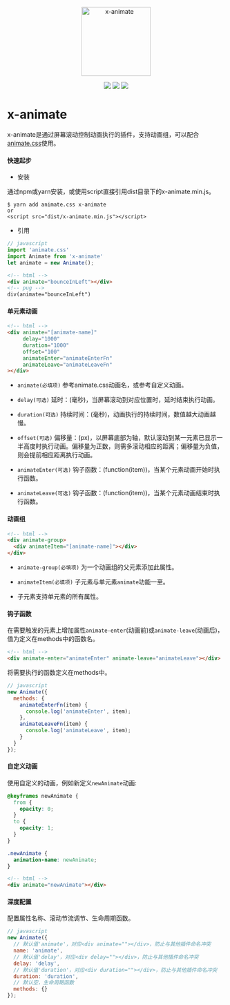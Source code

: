 <p align="center"><img width="160" src="https://ws3.sinaimg.cn/large/006tNbRwly1fx32anjngzj308w06x415.jpg" alt="x-animate"></p>

<p align="center">
  <img src="https://img.shields.io/jenkins/s/https/jenkins.qa.ubuntu.com/view/Precise/view/All%20Precise/job/precise-desktop-amd64_default.svg">
  <img src="https://img.shields.io/badge/npm-v0.2.1-blue.svg">
  <img src="https://img.shields.io/github/license/mashape/apistatus.svg">
</p>

# x-animate

x-animate是通过屏幕滚动控制动画执行的插件，支持动画组，可以配合[animate.css](https://daneden.github.io/animate.css/)使用。

#### 快速起步

- 安装

通过npm或yarn安装，或使用script直接引用dist目录下的x-animate.min.js。

```
$ yarn add animate.css x-animate
or
<script src="dist/x-animate.min.js"></script>
```

- 引用

```javascript
// javascript
import 'animate.css'
import Animate from 'x-animate'
let animate = new Animate();
```

```html
<!-- html -->
<div animate="bounceInLeft"></div>
<!-- pug -->
div(animate="bounceInLeft")
```

#### 单元素动画

```html
<!-- html -->
<div animate="[animate-name]" 
     delay="1000" 
     duration="1000" 
     offset="100" 
     animateEnter="animateEnterFn" 
     animateLeave="animateLeaveFn"
></div>
```

- `animate(必填项)` 参考animate.css动画名，或参考自定义动画。

- `delay(可选)` 延时：(毫秒)，当屏幕滚动到对应位置时，延时结束执行动画。

- `duration(可选)` 持续时间：(毫秒)，动画执行的持续时间，数值越大动画越慢。

- `offset(可选)` 偏移量：(px)，以屏幕底部为轴，默认滚动到某一元素已显示一半高度时执行动画。偏移量为正数，则需多滚动相应的距离；偏移量为负值，则会提前相应距离执行动画。

- `animateEnter(可选)` 钩子函数：(function(item))，当某个元素动画开始时执行函数。

- `animateLeave(可选)` 钩子函数：(function(item))，当某个元素动画结束时执行函数。

#### 动画组

```html
<!-- html -->
<div animate-group>
  <div animateItem="[animate-name]"></div>
</div>
```

- `animate-group(必填项)` 为一个动画组的父元素添加此属性。

- `animateItem(必填项)` 子元素与单元素`animate`功能一至。

- 子元素支持单元素的所有属性。

#### 钩子函数

在需要触发的元素上增加属性`animate-enter`(动画前)或`animate-leave`(动画后)，值为定义在methods中的函数名。

```html
<!-- html -->
<div animate-enter="animateEnter" animate-leave="animateLeave"></div>
```

将需要执行的函数定义在methods中。

```javascript
// javascript
new Animate({
  methods: {
    animateEnterFn(item) {
      console.log('animateEnter', item);
    },
    animateLeaveFn(item) {
      console.log('animateLeave', item);
    }
  }
});
```

#### 自定义动画

使用自定义的动画，例如新定义`newAnimate`动画:

```css
@keyframes newAnimate {
  from {
    opacity: 0;
  }
  to {
    opacity: 1;
  }
}

.newAnimate {
  animation-name: newAnimate;
}
```

```html
<!-- html -->
<div animate="newAnimate"></div>
```

#### 深度配置

配置属性名称、滚动节流调节、生命周期函数。

```javascript
// javascript
new Animate({
  // 默认值'animate'，对应<div animate=""></div>，防止与其他插件命名冲突
  name: 'animate',
  // 默认值'delay'，对应<div delay=""></div>，防止与其他插件命名冲突
  delay: 'delay',
  // 默认值'duration'，对应<div duration=""></div>，防止与其他插件命名冲突
  duration: 'duration',
  // 默认空，生命周期函数
  methods: {}
});
```
